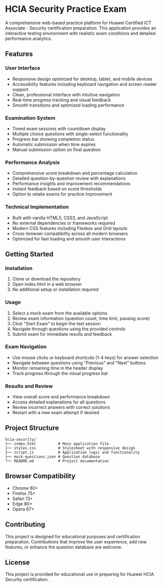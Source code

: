 # HCIA Security Practice Exam

A comprehensive web-based practice platform for Huawei Certified ICT Associate - Security certification preparation. This application provides an interactive testing environment with realistic exam conditions and detailed performance analytics.

## Features

### User Interface
- Responsive design optimized for desktop, tablet, and mobile devices
- Accessibility features including keyboard navigation and screen reader support
- Clean, professional interface with intuitive navigation
- Real-time progress tracking and visual feedback
- Smooth transitions and optimized loading performance

### Examination System
- Timed exam sessions with countdown display
- Multiple choice questions with single-select functionality
- Progress bar showing completion status
- Automatic submission when time expires
- Manual submission option on final question

### Performance Analysis
- Comprehensive score breakdown and percentage calculation
- Detailed question-by-question review with explanations
- Performance insights and improvement recommendations
- Instant feedback based on score thresholds
- Option to retake exams for practice improvement

### Technical Implementation
- Built with vanilla HTML5, CSS3, and JavaScript
- No external dependencies or frameworks required
- Modern CSS features including Flexbox and Grid layouts
- Cross-browser compatibility across all modern browsers
- Optimized for fast loading and smooth user interactions

## Getting Started

### Installation
1. Clone or download the repository
2. Open index.html in a web browser
3. No additional setup or installation required

### Usage
1. Select a mock exam from the available options
2. Review exam information (question count, time limit, passing score)
3. Click "Start Exam" to begin the test session
4. Navigate through questions using the provided controls
5. Submit exam for immediate results and feedback

### Exam Navigation
- Use mouse clicks or keyboard shortcuts (1-4 keys) for answer selection
- Navigate between questions using "Previous" and "Next" buttons
- Monitor remaining time in the header display
- Track progress through the visual progress bar

### Results and Review
- View overall score and performance breakdown
- Access detailed explanations for all questions
- Review incorrect answers with correct solutions
- Restart with a new exam attempt if desired

## Project Structure

```
hcia-security/
├── index.html          # Main application file
├── styles.css          # Stylesheet with responsive design
├── script.js           # Application logic and functionality
├── mock-questions.json # Question database
└── README.md           # Project documentation
```

## Browser Compatibility

- Chrome 80+
- Firefox 75+
- Safari 13+
- Edge 80+
- Opera 67+

## Contributing

This project is designed for educational purposes and certification preparation. Contributions that improve the user experience, add new features, or enhance the question database are welcome.

## License

This project is provided for educational use in preparing for Huawei HCIA Security certification.
